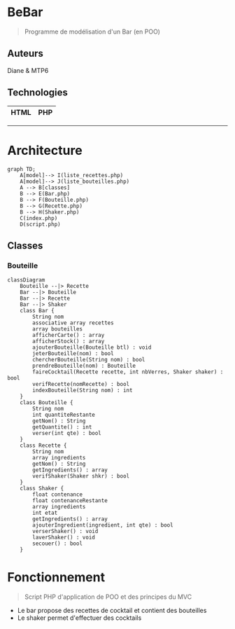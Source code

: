 # BeBar
> Programme de modélisation d'un Bar (en POO)

## Auteurs
Diane & MTP6

## Technologies

| HTML | PHP |
|:--:|:--:|

<hr>

# Architecture

```mermaid
graph TD;
    A[model]--> I(liste_recettes.php)
    A[model]--> J(liste_bouteilles.php)
    A --> B[classes]
    B --> E(Bar.php)
    B --> F(Bouteille.php)
    B --> G(Recette.php)
    B --> H(Shaker.php)
    C(index.php)
    D(script.php)
```

## Classes

### Bouteille

```mermaid
classDiagram
    Bouteille --|> Recette
    Bar --|> Bouteille
    Bar --|> Recette
    Bar --|> Shaker
    class Bar {
        String nom
        associative array recettes
        array bouteilles
        afficherCarte() : array
        afficherStock() : array
        ajouterBouteille(Bouteille btl) : void
        jeterBouteille(nom) : bool
        chercherBouteille(String nom) : bool
        prendreBouteille(nom) : Bouteille
        faireCocktail(Recette recette, int nbVerres, Shaker shaker) : bool
        verifRecette(nomRecette) : bool
        indexBouteille(String nom) : int
    }
    class Bouteille {
        String nom
        int quantiteRestante
        getNom() : String
        getQuantite() : int
        verser(int qte) : bool
    }
    class Recette {
        String nom
        array ingredients
        getNom() : String
        getIngredients() : array
        verifShaker(Shaker shkr) : bool
    }
    class Shaker {
        float contenance
        float contenanceRestante
        array ingredients
        int etat
        getIngredients() : array
        ajouterIngredient(ingredient, int qte) : bool
        verserShaker() : void
        laverShaker() : void
        secouer() : bool
    }
```

# Fonctionnement
> Script PHP d'application de POO et des principes du MVC
* Le bar propose des recettes de cocktail et contient des bouteilles
* Le shaker permet d'effectuer des cocktails